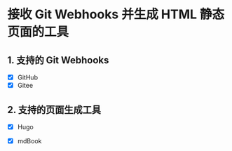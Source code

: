 # 接收 Git Webhooks 并生成 HTML 静态页面的工具

## 1. 支持的 Git Webhooks
- [x] GitHub
- [x] Gitee

## 2. 支持的页面生成工具
- [x] Hugo
- [x] mdBook

